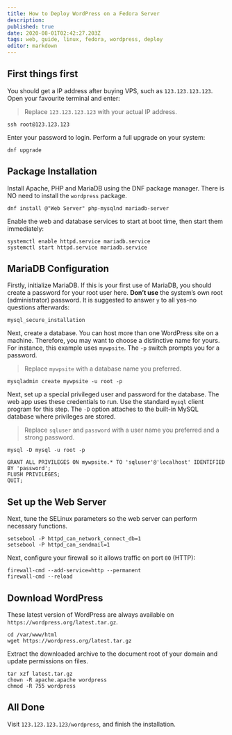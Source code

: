 ```yaml
---
title: How to Deploy WordPress on a Fedora Server
description: 
published: true
date: 2020-08-01T02:42:27.203Z
tags: web, guide, linux, fedora, wordpress, deploy
editor: markdown
---
```


First things first
------------------

You should get a IP address after buying VPS, such as `123.123.123.123`. Open your favourite terminal and enter:

> Replace `123.123.123.123` with your actual IP address.

```
ssh root@123.123.123
```

Enter your password to login. Perform a full upgrade on your system:

    dnf upgrade

Package Installation
--------------------

Install Apache, PHP and MariaDB using the DNF package manager. There is NO need to install the `wordpress` package.

    dnf install @"Web Server" php-mysqlnd mariadb-server

Enable the web and database services to start at boot time, then start them immediately:

```
systemctl enable httpd.service mariadb.service
systemctl start httpd.service mariadb.service
```

MariaDB Configuration
---------------------

Firstly, initialize MariaDB. If this is your first use of MariaDB, you should create a password for your root user here. **Don’t use** the system’s own root (administrator) password. It is suggested to answer `y` to all yes-no questions afterwards:

```
mysql_secure_installation
```

Next, create a database. You can host more than one WordPress site on a machine. Therefore, you may want to choose a distinctive name for yours. For instance, this example uses `mywpsite`. The `-p` switch prompts you for a password.

> Replace `mywpsite` with a database name you preferred.

```
mysqladmin create mywpsite -u root -p
```

Next, set up a special privileged user and password for the database. The web app uses these credentials to run. Use the standard `mysql` client program for this step. The `-D` option attaches to the built-in MySQL database where privileges are stored.

> Replace `sqluser` and `password` with a user name you preferred and a strong password.

```
mysql -D mysql -u root -p
```
```
GRANT ALL PRIVILEGES ON mywpsite.* TO 'sqluser'@'localhost' IDENTIFIED BY 'password';
FLUSH PRIVILEGES;
QUIT;
```

Set up the Web Server
---------------------

Next, tune the SELinux parameters so the web server can perform necessary functions.

```
setsebool -P httpd_can_network_connect_db=1
setsebool -P httpd_can_sendmail=1
```

Next, configure your firewall so it allows traffic on port `80` (HTTP):

```
firewall-cmd --add-service=http --permanent
firewall-cmd --reload
```

Download WordPress
------------------

These latest version of WordPress are always available on `https://wordpress.org/latest.tar.gz`.

```
cd /var/www/html
wget https://wordpress.org/latest.tar.gz
```

Extract the downloaded archive to the document root of your domain and update permissions on files.

```
tar xzf latest.tar.gz
chown -R apache.apache wordpress
chmod -R 755 wordpress
```

All Done
--------

Visit `123.123.123.123/wordpress`, and finish the installation.